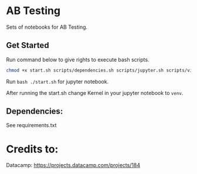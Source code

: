 # AB Testing
Sets of notebooks for AB Testing.

## Get Started
Run command below to give rights to execute bash scripts.
```bash
chmod +x start.sh scripts/dependencies.sh scripts/jupyter.sh scripts/virtualenv.sh
```

Run ```bash ./start.sh``` for jupyter notebook.   

After running the start.sh change Kernel in your jupyter notebook to ```venv```.


## Dependencies:
See requirements.txt

# Credits to:
Datacamp: https://projects.datacamp.com/projects/184

